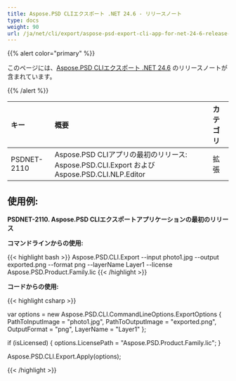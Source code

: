 ```yaml
---
title: Aspose.PSD CLIエクスポート .NET 24.6 - リリースノート
type: docs
weight: 90
url: /ja/net/cli/export/aspose-psd-export-cli-app-for-net-24-6-release-notes/
---
```


{{% alert color="primary" %}}

このページには、[Aspose.PSD CLIエクスポート .NET 24.6](https://www.nuget.org/packages/Aspose.PSD.CLI.Export/) のリリースノートが含まれています。

{{% /alert %}}

| **キー**   | **概要**                                                                                    | **カテゴリ** |
|:-----------|:-------------------------------------------------------------------------------------------|:------------|
| PSDNET-2110| Aspose.PSD CLIアプリの最初のリリース: Aspose.PSD.CLI.Export および Aspose.PSD.CLI.NLP.Editor   |  拡張      |


## **使用例:**

**PSDNET-2110. Aspose.PSD CLIエクスポートアプリケーションの最初のリリース**

**コマンドラインからの使用:**

{{< highlight bash >}}
Aspose.PSD.CLI.Export --input photo1.jpg --output exported.png --format png --layerName Layer1 --license Aspose.PSD.Product.Family.lic
{{< /highlight >}}

**コードからの使用:**

{{< highlight csharp >}}

var options = new Aspose.PSD.CLI.CommandLineOptions.ExportOptions
{
    PathToInputImage = "photo1.jpg",
    PathToOutputImage = "exported.png",
    OutputFormat = "png",
    LayerName = "Layer1"
};


if (isLicensed)
{
    options.LicensePath = "Aspose.PSD.Product.Family.lic";
}

Aspose.PSD.CLI.Export.Apply(options);

{{< /highlight >}}
